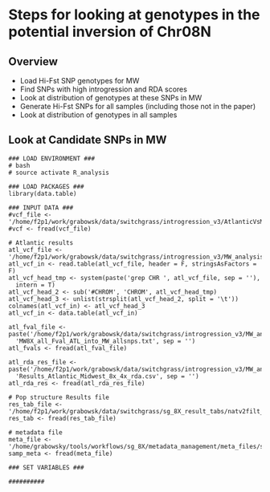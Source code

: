 # Steps for looking at genotypes in the potential inversion of Chr08N

## Overview
* Load Hi-Fst SNP genotypes for MW
* Find SNPs with high introgression and RDA scores
* Look at distribution of genotypes at these SNPs in MW
* Generate Hi-Fst SNPs for all samples (including those not in the paper)
* Look at distribution of genotypes in all samples

## Look at Candidate SNPs in MW 
```
### LOAD ENVIRONMENT ###
# bash
# source activate R_analysis

### LOAD PACKAGES ###
library(data.table)

### INPUT DATA ###
#vcf_file <- '/home/f2p1/work/grabowsk/data/switchgrass/introgression_v3/AtlanticVsMWhiFst.v3.disomic.CDS.vcf.gz'
#vcf <- fread(vcf_file)

# Atlantic results
atl_vcf_file <- '/home/f2p1/work/grabowsk/data/switchgrass/introgression_v3/MW_analysis/MWall_MWvATL.vcf'
atl_vcf_in <- read.table(atl_vcf_file, header = F, stringsAsFactors = F)
atl_vcf_head_tmp <- system(paste('grep CHR ', atl_vcf_file, sep = ''), 
  intern = T)
atl_vcf_head_2 <- sub('#CHROM', 'CHROM', atl_vcf_head_tmp)
atl_vcf_head_3 <- unlist(strsplit(atl_vcf_head_2, split = '\t'))
colnames(atl_vcf_in) <- atl_vcf_head_3
atl_vcf_in <- data.table(atl_vcf_in)

atl_fval_file <- paste('/home/f2p1/work/grabowsk/data/switchgrass/introgression_v3/MW_analysis/',
  'MW8X_all_Fval_ATL_into_MW_allsnps.txt', sep = '')
atl_fvals <- fread(atl_fval_file)

atl_rda_res_file <- paste('/home/f2p1/work/grabowsk/data/switchgrass/introgression_v3/MW_analysis/',
  'Results_Atlantic_Midwest_8x_4x_rda.csv', sep = '')
atl_rda_res <- fread(atl_rda_res_file)

# Pop structure Results file
res_tab_file <- '/home/f2p1/work/grabowsk/data/switchgrass/sg_8X_result_tabs/natv2filt_res_tab_v4.1.txt'
res_tab <- fread(res_tab_file)

# metadata file
meta_file <- '/home/grabowsky/tools/workflows/sg_8X/metadata_management/meta_files/sg_8X_metadata_v3.1.csv'
samp_meta <- fread(meta_file)

### SET VARIABLES ###

##########




```





